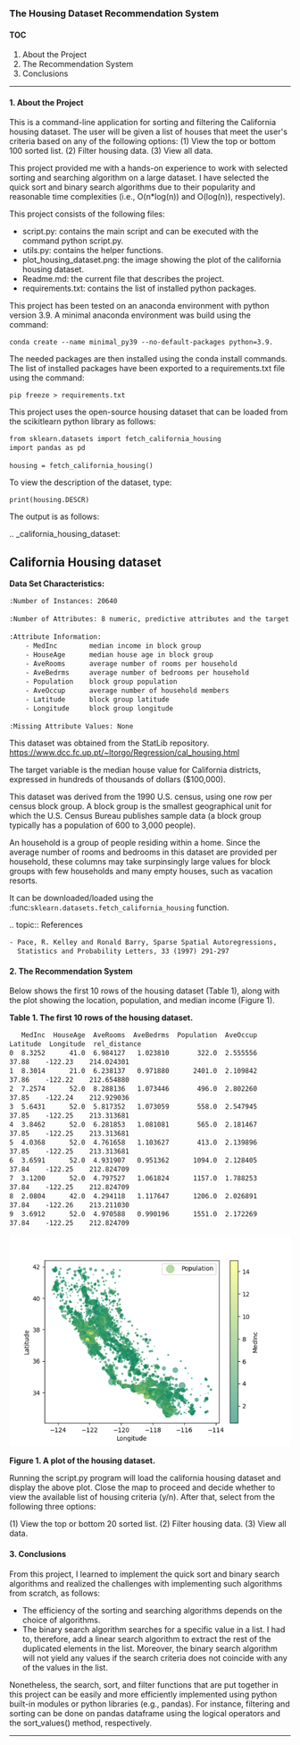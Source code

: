 ### The Housing Dataset Recommendation System

#### TOC

1. About the Project
2. The Recommendation System
3. Conclusions

***

#### 1. About the Project

This is a command-line application for sorting and filtering the California housing dataset. The user will be given a list of houses that meet the user's criteria based on any of the following options:
 (1) View the top or bottom 100 sorted list.
 (2) Filter housing data.
 (3) View all data.

This project provided me with a hands-on experience to work with selected sorting and searching algorithm on a large dataset. I have selected the quick sort and binary search algorithms due to their popularity and reasonable time complexities (i.e., O(n*log(n)) and O(log(n)), respectively).

This project consists of the following files:

- script.py: contains the main script and can be executed with the command python script.py.
- utils.py: contains the helper functions.
- plot_housing_dataset.png: the image showing the plot of the california housing dataset.
- Readme.md: the current file that describes the project.
- requirements.txt: contains the list of installed python packages.

This project has been tested on an anaconda environment with python version 3.9. A minimal anaconda environment was build using the command: 

```
conda create --name minimal_py39 --no-default-packages python=3.9.
```

The needed packages are then installed using the conda install commands. The list of installed packages have been exported to a requirements.txt file using the command: 

```
pip freeze > requirements.txt
```

This project uses the open-source housing dataset that can be loaded from the scikitlearn python library as follows:

```
from sklearn.datasets import fetch_california_housing
import pandas as pd

housing = fetch_california_housing()
```

To view the description of the dataset, type:

```
print(housing.DESCR)
```

The output is as follows:

.. _california_housing_dataset:

California Housing dataset
--------------------------

**Data Set Characteristics:**

    :Number of Instances: 20640
    
    :Number of Attributes: 8 numeric, predictive attributes and the target
    
    :Attribute Information:
        - MedInc        median income in block group
        - HouseAge      median house age in block group
        - AveRooms      average number of rooms per household
        - AveBedrms     average number of bedrooms per household
        - Population    block group population
        - AveOccup      average number of household members
        - Latitude      block group latitude
        - Longitude     block group longitude
    
    :Missing Attribute Values: None

This dataset was obtained from the StatLib repository.
https://www.dcc.fc.up.pt/~ltorgo/Regression/cal_housing.html

The target variable is the median house value for California districts,
expressed in hundreds of thousands of dollars ($100,000).

This dataset was derived from the 1990 U.S. census, using one row per census
block group. A block group is the smallest geographical unit for which the U.S.
Census Bureau publishes sample data (a block group typically has a population
of 600 to 3,000 people).

An household is a group of people residing within a home. Since the average
number of rooms and bedrooms in this dataset are provided per household, these
columns may take surpinsingly large values for block groups with few households
and many empty houses, such as vacation resorts.

It can be downloaded/loaded using the
:func:`sklearn.datasets.fetch_california_housing` function.

.. topic:: References

    - Pace, R. Kelley and Ronald Barry, Sparse Spatial Autoregressions,
      Statistics and Probability Letters, 33 (1997) 291-297 

#### 2. The Recommendation System

Below shows the first 10 rows of the housing dataset (Table 1), along with the plot showing the location, population, and median income (Figure 1). 

**Table 1. The first 10 rows of the housing dataset.**

```
   MedInc  HouseAge  AveRooms  AveBedrms  Population  AveOccup  Latitude  Longitude  rel_distance
0  8.3252      41.0  6.984127   1.023810       322.0  2.555556     37.88    -122.23    214.024301
1  8.3014      21.0  6.238137   0.971880      2401.0  2.109842     37.86    -122.22    212.654880
2  7.2574      52.0  8.288136   1.073446       496.0  2.802260     37.85    -122.24    212.929036
3  5.6431      52.0  5.817352   1.073059       558.0  2.547945     37.85    -122.25    213.313681
4  3.8462      52.0  6.281853   1.081081       565.0  2.181467     37.85    -122.25    213.313681
5  4.0368      52.0  4.761658   1.103627       413.0  2.139896     37.85    -122.25    213.313681
6  3.6591      52.0  4.931907   0.951362      1094.0  2.128405     37.84    -122.25    212.824709
7  3.1200      52.0  4.797527   1.061824      1157.0  1.788253     37.84    -122.25    212.824709
8  2.0804      42.0  4.294118   1.117647      1206.0  2.026891     37.84    -122.26    213.211030
9  3.6912      52.0  4.970588   0.990196      1551.0  2.172269     37.84    -122.25    212.824709
```

![housing_dataset_plot](plot_housing_dataset.png)

**Figure 1. A plot of the housing dataset.**

Running the script.py program will load the california housing dataset and display the above plot. Close the map to proceed and decide whether to view the available list of housing criteria (y/n). After that, select from the following three options:

 (1) View the top or bottom 20 sorted list.
 (2) Filter housing data.
 (3) View all data.

#### 3. Conclusions

From this project, I learned to implement the quick sort and binary search algorithms and realized the challenges with implementing such algorithms from scratch, as follows: 

- The efficiency of the sorting and searching algorithms depends on the choice of algorithms. 
- The binary search algorithm searches for a specific value in a list. I had to, therefore, add a linear search algorithm to extract the rest of the duplicated elements in the list. Moreover, the binary search algorithm will not yield any values if the search criteria does not coincide with any of the values in the list. 

Nonetheless, the search, sort, and filter functions that are put together in this project can be easily and more efficiently implemented using python built-in modules or python libraries (e.g., pandas). For instance, filtering and sorting can be done on pandas dataframe using the logical operators and the sort_values() method, respectively. 

***
